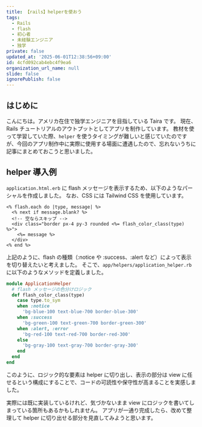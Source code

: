 ```yaml
---
title: 【rails】helperを使おう
tags:
  - Rails
  - flash
  - 初心者
  - 未経験エンジニア
  - 独学
private: false
updated_at: '2025-06-01T12:38:56+09:00'
id: 4cfd092cab4ebc4f9ea6
organization_url_name: null
slide: false
ignorePublish: false
---
```


## はじめに

こんにちは。アメリカ在住で独学エンジニアを目指している Taira です。
現在、Rails チュートリアルのアウトプットとしてアプリを制作しています。
教材を使って学習していた際、`helper` を使うタイミングが難しいと感じていたのですが、今回のアプリ制作中に実際に使用する場面に遭遇したので、忘れないうちに記事にまとめておこうと思いました。

## helper 導入例

`application.html.erb` に flash メッセージを表示するため、以下のようなパーシャルを作成しました。
なお、CSS には Tailwind CSS を使用しています。

```erb
<% flash.each do |type, message| %>
  <% next if message.blank? %>
  <!-- 空ならスキップ -->
  <div class="border px-4 py-3 rounded <%= flash_color_class(type) %>">
    <%= message %>
  </div>
<% end %>
```

上記のように、flash の種類（\:notice や \:success、\:alert など）によって表示を切り替えたいと考えました。
そこで、`app/helpers/application_helper.rb` に以下のようなメソッドを定義しました。

```ruby
module ApplicationHelper
  # flash メッセージの色分けロジック
  def flash_color_class(type)
    case type.to_sym
    when :notice
      'bg-blue-100 text-blue-700 border-blue-300'
    when :success
      'bg-green-100 text-green-700 border-green-300'
    when :alert, :error
      'bg-red-100 text-red-700 border-red-300'
    else
      'bg-gray-100 text-gray-700 border-gray-300'
    end
  end
end
```

このように、ロジック的な要素は helper に切り出し、表示の部分は view に任せるという構成にすることで、コードの可読性や保守性が高まることを実感しました。

実際には既に実装しているけれど、気づかないまま view にロジックを書いてしまっている箇所もあるかもしれません。
アプリが一通り完成したら、改めて整理して helper に切り出せる部分を見直してみようと思います。
